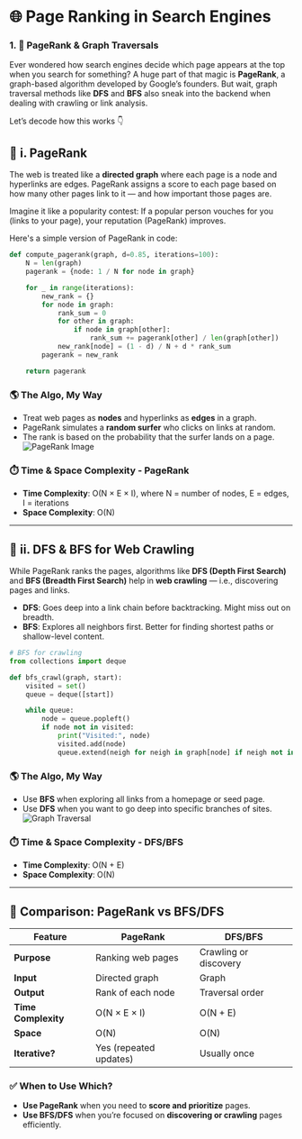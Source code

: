 
# 🌐 Page Ranking in Search Engines

### 1. 🧠 PageRank & Graph Traversals
Ever wondered how search engines decide which page appears at the top when you search for something? A huge part of that magic is **PageRank**, a graph-based algorithm developed by Google’s founders. But wait, graph traversal methods like **DFS** and **BFS** also sneak into the backend when dealing with crawling or link analysis.

Let’s decode how this works 👇

## 📌 i. PageRank
The web is treated like a **directed graph** where each page is a node and hyperlinks are edges. PageRank assigns a score to each page based on how many other pages link to it — and how important those pages are.

Imagine it like a popularity contest: If a popular person vouches for you (links to your page), your reputation (PageRank) improves.

Here's a simple version of PageRank in code:

```python
def compute_pagerank(graph, d=0.85, iterations=100):
    N = len(graph)
    pagerank = {node: 1 / N for node in graph}

    for _ in range(iterations):
        new_rank = {}
        for node in graph:
            rank_sum = 0
            for other in graph:
                if node in graph[other]:
                    rank_sum += pagerank[other] / len(graph[other])
            new_rank[node] = (1 - d) / N + d * rank_sum
        pagerank = new_rank

    return pagerank
```

### 🌎 The Algo, My Way

- Treat web pages as **nodes** and hyperlinks as **edges** in a graph.
- PageRank simulates a **random surfer** who clicks on links at random.
- The rank is based on the probability that the surfer lands on a page.
![PageRank Image](images/pagerank.png)


### ⏱️ Time & Space Complexity - PageRank
- **Time Complexity**: O(N × E × I), where N = number of nodes, E = edges, I = iterations
- **Space Complexity**: O(N)

---

## 📌 ii. DFS & BFS for Web Crawling
While PageRank ranks the pages, algorithms like **DFS (Depth First Search)** and **BFS (Breadth First Search)** help in **web crawling** — i.e., discovering pages and links.

- **DFS**: Goes deep into a link chain before backtracking. Might miss out on breadth.
- **BFS**: Explores all neighbors first. Better for finding shortest paths or shallow-level content.

```python
# BFS for crawling
from collections import deque

def bfs_crawl(graph, start):
    visited = set()
    queue = deque([start])

    while queue:
        node = queue.popleft()
        if node not in visited:
            print("Visited:", node)
            visited.add(node)
            queue.extend(neigh for neigh in graph[node] if neigh not in visited)
```

### 🌎 The Algo, My Way

- Use **BFS** when exploring all links from a homepage or seed page.
- Use **DFS** when you want to go deep into specific branches of sites.
![Graph Traversal](images/dfs_bfs.png)


### ⏱️ Time & Space Complexity - DFS/BFS
- **Time Complexity**: O(N + E)
- **Space Complexity**: O(N)

---

## 🔄 Comparison: PageRank vs BFS/DFS

| Feature              | PageRank                 | DFS/BFS               |
|---------------------|---------------------------|------------------------|
| **Purpose**         | Ranking web pages         | Crawling or discovery |
| **Input**           | Directed graph            | Graph                  |
| **Output**          | Rank of each node         | Traversal order       |
| **Time Complexity** | O(N × E × I)              | O(N + E)              |
| **Space**           | O(N)                      | O(N)                  |
| **Iterative?**      | Yes (repeated updates)    | Usually once          |

### ✅ When to Use Which?
- **Use PageRank** when you need to **score and prioritize** pages.
- **Use BFS/DFS** when you’re focused on **discovering or crawling** pages efficiently.

